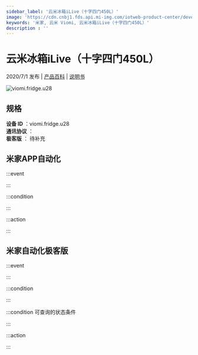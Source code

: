 ```yaml
---
sidebar_label: '云米冰箱iLive（十字四门450L）'
image: 'https://cdn.cnbj1.fds.api.mi-img.com/iotweb-product-center/developer_1591845207252LiGYbvDY.png?GalaxyAccessKeyId=AKVGLQWBOVIRQ3XLEW&Expires=9223372036854775807&Signature=ZpMAJwfzCAYlGfWb1cFB+U5yA7c='
keywords: '米家, 云米 Viomi, 云米冰箱iLive（十字四门450L）'
description : ''
---
```

# 云米冰箱iLive（十字四门450L）

2020/7/1 发布 | [产品百科](https://home.mi.com/webapp/content/baike/product/index.html?model=viomi.fridge.u28/) | [说明书](https://home.mi.com/views/introduction.html?model=viomi.fridge.u28&region=cn)

![viomi.fridge.u28](https://cdn.cnbj1.fds.api.mi-img.com/iotweb-product-center/developer_1591845207252LiGYbvDY.png?GalaxyAccessKeyId=AKVGLQWBOVIRQ3XLEW&Expires=9223372036854775807&Signature=ZpMAJwfzCAYlGfWb1cFB+U5yA7c=)

## 规格  
> 
**设备 ID** ：viomi.fridge.u28  
**通讯协议** ：  
**极客版**  ： 待补充 


## 米家APP自动化  

:::event  

:::

:::condition  

:::

:::action   

:::

## 米家自动化极客版  

:::event  

:::

:::condition  

:::

:::condition 可查询的状态条件  

:::

:::action  

:::

        
